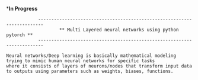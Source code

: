 ***In Progress**

	 	        ------------------------------------------------------------------------
	     	            ** Multi Layered neural networks using python pytorch **
	  	        ------------------------------------------------------------------------


```text
Neural networks/Deep learning is basically mathematical modeling trying to mimic human neural networks for specific tasks
where it consists of layers of neurons/nodes that transform input data to outputs using parameters such as weights, biases, functions.
```

